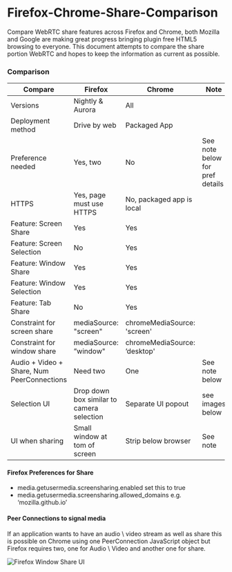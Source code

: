 Firefox-Chrome-Share-Comparison
===============================

Compare WebRTC share features across Firefox and Chrome, both Mozilla and Google are making great progress bringing plugin free HTML5 browsing to everyone.  This document attempts to compare the share portion WebRTC and hopes to keep the information as current as possible.


### Comparison

| Compare        | Firefox           | Chrome | Note |
| ------------- |-------------|-------------|-------------|
| Versions | Nightly & Aurora | All |  |
| Deployment method | Drive by web | Packaged App |  |
| Preference needed | Yes, two | No | See note below for pref details |
| HTTPS | Yes, page must use HTTPS | No, packaged app is local |  |
| Feature: Screen Share | Yes | Yes |  |
| Feature: Screen Selection | No | Yes |  |
| Feature: Window Share | Yes  | Yes |  |
| Feature: Window Selection | Yes  | Yes |  |
| Feature: Tab Share | No  | Yes |  |
| Constraint for screen share | mediaSource: "screen" | chromeMediaSource: 'screen' | |
| Constraint for window share | mediaSource: ”window" | chromeMediaSource: ’desktop' | |
| Audio + Video + Share, Num PeerConnections  | Need two  | One  | See note below |
| Selection UI | Drop down box similar to camera selection | Separate UI popout  | see images below |
| UI when sharing | Small window at tom of screen  | Strip below browser  | See note |




####  Firefox Preferences for Share

- media.getusermedia.screensharing.enabled                     set this to true
- media.getusermedia.screensharing.allowed_domains    e.g. ‘mozilla.github.io’


####  Peer Connections to signal media

If an application wants to have an audio \ video stream as well as share this is possible on Chrome using one PeerConnection JavaScript object but Firefox requires two, one for Audio \ Video and another one for share.


![Firefox Window Share UI](https://github.com/emannion/Firefox-Chrome-Share-Comparison/blob/master/firefox_window_share_ui.png "Firefox Window Share UI")


